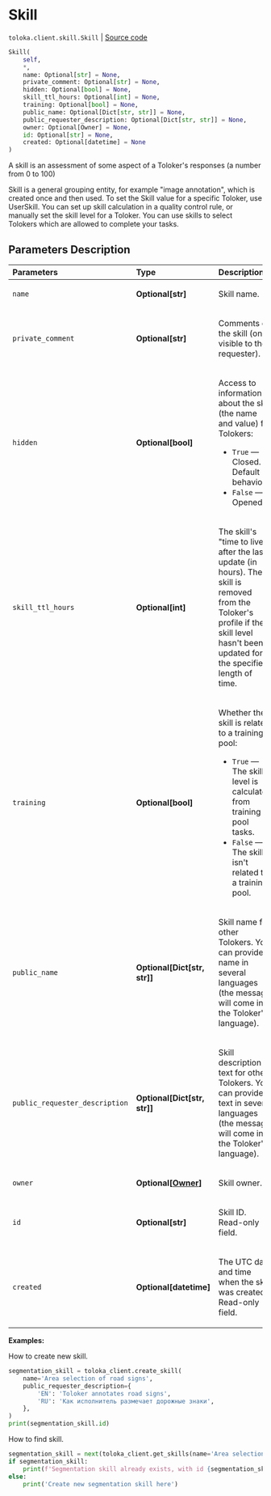 # Skill
`toloka.client.skill.Skill` | [Source code](https://github.com/Toloka/toloka-kit/blob/v1.1.4/src/client/skill.py#L11)

```python
Skill(
    self,
    *,
    name: Optional[str] = None,
    private_comment: Optional[str] = None,
    hidden: Optional[bool] = None,
    skill_ttl_hours: Optional[int] = None,
    training: Optional[bool] = None,
    public_name: Optional[Dict[str, str]] = None,
    public_requester_description: Optional[Dict[str, str]] = None,
    owner: Optional[Owner] = None,
    id: Optional[str] = None,
    created: Optional[datetime] = None
)
```

A skill is an assessment of some aspect of a Toloker's responses (a number from 0 to 100)


Skill is a general grouping entity, for example "image annotation", which is created once and then used.
To set the Skill value for a specific Toloker, use UserSkill.
You can set up skill calculation in a quality control rule, or manually set the skill level for a Toloker.
You can use skills to select Tolokers which are allowed to complete your tasks.

## Parameters Description

| Parameters | Type | Description |
| :----------| :----| :-----------|
`name`|**Optional\[str\]**|<p>Skill name.</p>
`private_comment`|**Optional\[str\]**|<p>Comments on the skill (only visible to the requester).</p>
`hidden`|**Optional\[bool\]**|<p>Access to information about the skill (the name and value) for Tolokers:</p> <ul> <li>`True` — Closed. Default behavior.</li> <li>`False` — Opened.</li> </ul>
`skill_ttl_hours`|**Optional\[int\]**|<p>The skill&#x27;s &quot;time to live&quot; after the last update (in hours). The skill is removed from the Toloker&#x27;s profile if the skill level hasn&#x27;t been updated for the specified length of time.</p>
`training`|**Optional\[bool\]**|<p>Whether the skill is related to a training pool:</p> <ul> <li>`True` — The skill level is calculated from training pool tasks.</li> <li>`False` — The skill isn&#x27;t related to a training pool.</li> </ul>
`public_name`|**Optional\[Dict\[str, str\]\]**|<p>Skill name for other Tolokers. You can provide a name in several languages (the message will come in the Toloker&#x27;s language).</p>
`public_requester_description`|**Optional\[Dict\[str, str\]\]**|<p>Skill description text for other Tolokers. You can provide text in several languages (the message will come in the Toloker&#x27;s language).</p>
`owner`|**Optional\[[Owner](toloka.client.owner.Owner.md)\]**|<p>Skill owner.</p>
`id`|**Optional\[str\]**|<p>Skill ID. Read-only field.</p>
`created`|**Optional\[datetime\]**|<p>The UTC date and time when the skill was created. Read-only field.</p>

**Examples:**

How to create new skill.

```python
segmentation_skill = toloka_client.create_skill(
    name='Area selection of road signs',
    public_requester_description={
        'EN': 'Toloker annotates road signs',
        'RU': 'Как исполнитель размечает дорожные знаки',
    },
)
print(segmentation_skill.id)
```

How to find skill.

```python
segmentation_skill = next(toloka_client.get_skills(name='Area selection of road signs'), None)
if segmentation_skill:
    print(f'Segmentation skill already exists, with id {segmentation_skill.id}')
else:
    print('Create new segmentation skill here')
```
